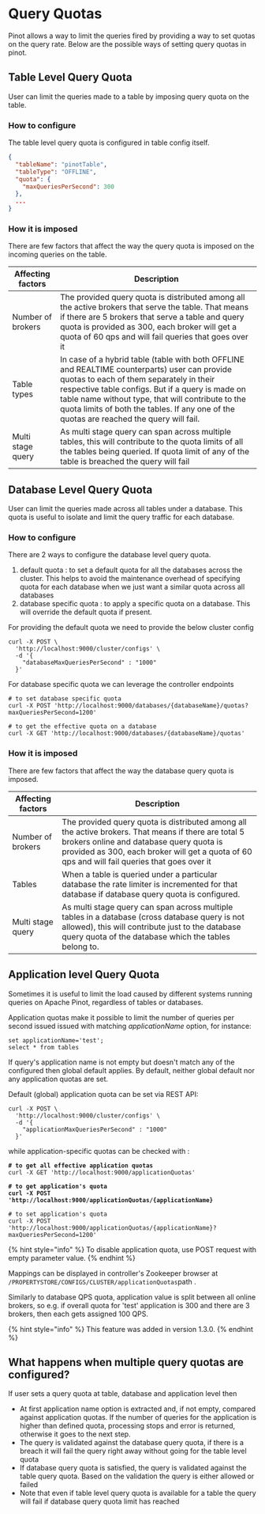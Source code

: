 # Query Quotas

Pinot allows a way to limit the queries fired by providing a way to set quotas on the query rate. Below are the possible ways of setting query quotas in pinot.

## Table Level Query Quota

User can limit the queries made to a table by imposing query quota on the table.

### How to configure

The table level query quota is configured in table config itself.

```json
{
  "tableName": "pinotTable",
  "tableType": "OFFLINE",
  "quota": {
    "maxQueriesPerSecond": 300
  },
  ...
}
```

### How it is imposed

There are few factors that affect the way the query quota is imposed on the incoming queries on the table.

| Affecting factors | Description                                                                                                                                                                                                                                                                                                                                   |
| ----------------- | --------------------------------------------------------------------------------------------------------------------------------------------------------------------------------------------------------------------------------------------------------------------------------------------------------------------------------------------- |
| Number of brokers | The provided query quota is distributed among all the active brokers that serve the table. That means if there are 5 brokers that serve a table and query quota is provided as 300, each broker will get a quota of 60 qps and will fail queries that goes over it                                                                            |
| Table types       | In case of a hybrid table (table with both OFFLINE and REALTIME counterparts) user can provide quotas to each of them separately in their respective table configs. But if a query is made on table name without type, that will contribute to the quota limits of both the tables. If any one of the quotas are reached the query will fail. |
| Multi stage query | As multi stage query can span across multiple tables, this will contribute to the quota limits of all the tables being queried. If quota limit of any of the table is breached the query will fail                                                                                                                                            |

## Database Level Query Quota

User can limit the queries made across all tables under a database. This quota is useful to isolate and limit the query traffic for each database.

### How to configure

There are 2 ways to configure the database level query quota.

1. default quota : to set a default quota for all the databases across the cluster. This helps to avoid the maintenance overhead of specifying quota for each database when we just want a similar quota across all databases
2. database specific quota : to apply a specific quota on a database. This will override the default quota if present.

For providing the default quota we need to provide the below cluster config

```shell
curl -X POST \
  'http://localhost:9000/cluster/configs' \
  -d '{
    "databaseMaxQueriesPerSecond" : "1000"
  }'
```

For database specific quota we can leverage the controller endpoints

```shell
# to set database specific quota
curl -X POST 'http://localhost:9000/databases/{databaseName}/quotas?maxQueriesPerSecond=1200'
```

```shell
# to get the effective quota on a database
curl -X GET 'http://localhost:9000/databases/{databaseName}/quotas'
```

### How it is imposed

There are few factors that affect the way the database query quota is imposed.

| Affecting factors | Description                                                                                                                                                                                                                                      |
| ----------------- | ------------------------------------------------------------------------------------------------------------------------------------------------------------------------------------------------------------------------------------------------ |
| Number of brokers | The provided query quota is distributed among all the active brokers. That means if there are total 5 brokers online and database query quota is provided as 300, each broker will get a quota of 60 qps and will fail queries that goes over it |
| Tables            | When a table is queried under a particular database the rate limiter is incremented for that database if database query quota is configured.                                                                                                     |
| Multi stage query | As multi stage query can span across multiple tables in a database (cross database query is not allowed), this will contribute just to the database query quota of the database which the tables belong to.                                      |



## **Application level Query Quota**&#x20;

Sometimes it is useful to limit the load caused by different systems running queries on Apache Pinot, regardless of tables or databases.&#x20;

Application quotas make it possible to limit the number of queries per second issued issued with matching _applicationName_ option, for instance:

```
set applicationName='test';
select * from tables
```

If query's application name is not empty but doesn't match any of the configured then global default applies.  By default, neither global default nor any application quotas are set.&#x20;

Default (global) application quota can be set via REST API:

```
curl -X POST \
  'http://localhost:9000/cluster/configs' \
  -d '{
    "applicationMaxQueriesPerSecond" : "1000"
  }'
```

while application-specific  quotas  can be checked with :

<pre class="language-shell"><code class="lang-shell"><strong># to get all effective application quotas
</strong>curl -X GET 'http://localhost:9000/applicationQuotas'
</code></pre>

<pre><code><strong># to get application's quota
</strong><strong>curl -X POST 'http://localhost:9000/applicationQuotas/{applicationName}
</strong></code></pre>

```shell
# to set application's quota
curl -X POST 'http://localhost:9000/applicationQuotas/{applicationName}?maxQueriesPerSecond=1200'
```

{% hint style="info" %}
To disable application quota, use POST request with empty parameter value.
{% endhint %}

Mappings can be displayed in  controller's Zookeeper browser at  `/PROPERTYSTORE/CONFIGS/CLUSTER/applicationQuotas`path .

Similarly to database QPS quota, application value is split between all online brokers, so e.g.  if overall quota for 'test' application is 300 and there are 3 brokers, then each gets assigned 100 QPS.&#x20;

{% hint style="info" %}
This feature was added in version 1.3.0.
{% endhint %}

## What happens when multiple query quotas are configured?

If user sets a query quota at table, database and application level then

* At first application name option is extracted and, if not empty, compared against application  quotas. If the number of queries for the application is higher than defined quota, processing stops and error is returned, otherwise it goes to the next step.&#x20;
* The query is validated against the database query quota, if there is a breach it will fail the query right away without going for the table level quota
* If database query quota is satisfied, the query is validated against the table query quota. Based on the validation the query is either allowed or failed
* Note that even if table level query quota is available for a table the query will fail if database query quota limit has reached
